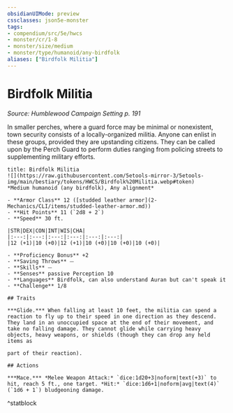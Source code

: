 ```yaml
---
obsidianUIMode: preview
cssclasses: json5e-monster
tags:
- compendium/src/5e/hwcs
- monster/cr/1-8
- monster/size/medium
- monster/type/humanoid/any-birdfolk
aliases: ["Birdfolk Militia"]
---
```

# Birdfolk Militia
*Source: Humblewood Campaign Setting p. 191*  

In smaller perches, where a guard force may be minimal or nonexistent, town security consists of a locally-organized militia. Anyone can enlist in these groups, provided they are upstanding citizens. They can be called upon by the Perch Guard to perform duties ranging from policing streets to supplementing military efforts.

```ad-statblock
title: Birdfolk Militia
![](https://raw.githubusercontent.com/5etools-mirror-3/5etools-img/main/bestiary/tokens/HWCS/Birdfolk%20Militia.webp#token)
*Medium humanoid (any birdfolk), Any alignment*

- **Armor Class** 12 ([studded leather armor](2-Mechanics/CLI/items/studded-leather-armor.md))
- **Hit Points** 11 (`2d8 + 2`)
- **Speed** 30 ft.

|STR|DEX|CON|INT|WIS|CHA|
|:---:|:---:|:---:|:---:|:---:|:---:|
|12 (+1)|10 (+0)|12 (+1)|10 (+0)|10 (+0)|10 (+0)|

- **Proficiency Bonus** +2
- **Saving Throws** ⏤
- **Skills** ⏤
- **Senses** passive Perception 10
- **Languages** Birdfolk, can also understand Auran but can't speak it
- **Challenge** 1/8

## Traits

***Glide.*** When falling at least 10 feet, the militia can spend a reaction to fly up to their speed in one direction as they descend. They land in an unoccupied space at the end of their movement, and take no falling damage. They cannot glide while carrying heavy objects, heavy weapons, or shields (though they can drop any held items as 

part of their reaction).

## Actions

***Mace.*** *Melee Weapon Attack:* `dice:1d20+3|noform|text(+3)` to hit, reach 5 ft., one target. *Hit:* `dice:1d6+1|noform|avg|text(4)` (`1d6 + 1`) bludgeoning damage.
```
^statblock